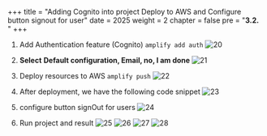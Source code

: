 +++
title = "Adding Cognito into project Deploy to AWS and Configure button signout for user"
date = 2025
weight = 2
chapter = false
pre = "<b>3.2. </b>"
+++

1. Add Authentication feature (Cognito)
`amplify add auth`
![20](../../images/3/20.png)

2. **Select** **Default configuration, Email, no, I am done**
![21](../../images/3/21.png)

3. Deploy resources to AWS
`amplify push`
![22](../../images/3/22.png)

4. After deployment, we have the following code snippet
![23](../../images/3/23.png)

5. configure button signOut for users
![24](../../images/3/24.png)

6. Run project and result
![25](../../images/3/25.png)
![26](../../images/3/26.png)
![27](../../images/3/27.png)
![28](../../images/3/28.png)